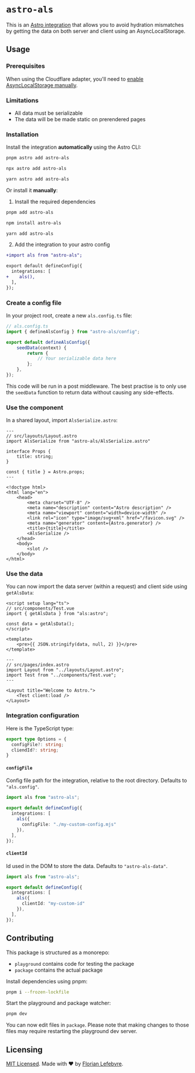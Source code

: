 # `astro-als`

This is an [Astro integration](https://docs.astro.build/en/guides/integrations-guide/) that allows you to avoid hydration mismatches by getting the data on both server and client using an AsyncLocalStorage.

## Usage

### Prerequisites

When using the Cloudflare adapter, you'll need to [enable AsyncLocalStorage manually](https://developers.cloudflare.com/workers/runtime-apis/nodejs/#enable-only-asynclocalstorage).

### Limitations

- All data must be serializable
- The data will be be made static on prerendered pages

### Installation

Install the integration **automatically** using the Astro CLI:

```bash
pnpm astro add astro-als
```

```bash
npx astro add astro-als
```

```bash
yarn astro add astro-als
```

Or install it **manually**:

1. Install the required dependencies

```bash
pnpm add astro-als
```

```bash
npm install astro-als
```

```bash
yarn add astro-als
```

2. Add the integration to your astro config

```diff
+import als from "astro-als";

export default defineConfig({
  integrations: [
+    als(),
  ],
});
```

### Create a config file

In your project root, create a new `als.config.ts` file:

```ts
// als.config.ts
import { defineAlsConfig } from "astro-als/config";

export default defineAlsConfig({
	seedData(context) {
		return {
			// Your serializable data here
		};
	},
});
```

This code will be run in a post middleware. The best practise is to only use the `seedData` function to return data without causing any side-effects.

### Use the component

In a shared layout, import `AlsSerialize.astro`:

```astro
---
// src/layouts/Layout.astro
import AlsSerialize from "astro-als/AlsSerialize.astro"

interface Props {
	title: string;
}

const { title } = Astro.props;
---

<!doctype html>
<html lang="en">
	<head>
		<meta charset="UTF-8" />
		<meta name="description" content="Astro description" />
		<meta name="viewport" content="width=device-width" />
		<link rel="icon" type="image/svg+xml" href="/favicon.svg" />
		<meta name="generator" content={Astro.generator} />
		<title>{title}</title>
		<AlsSerialize />
	</head>
	<body>
		<slot />
	</body>
</html>
```

### Use the data

You can now import the data server (within a request) and client side using `getAlsData`:

```vue
<script setup lang="ts">
// src/components/Test.vue
import { getAlsData } from "als:astro";

const data = getAlsData();
</script>

<template>
    <pre>{{ JSON.stringify(data, null, 2) }}</pre>
</template>
```

```astro
---
// src/pages/index.astro
import Layout from "../layouts/Layout.astro";
import Test from "../components/Test.vue";
---

<Layout title="Welcome to Astro.">
	<Test client:load />
</Layout>

```

### Integration configuration

Here is the TypeScript type:

```ts
export type Options = {
  configFile?: string;
  cliendId?: string;
}
```

#### `configFile`

Config file path for the integration, relative to the root directory. Defaults to `"als.config"`.

```ts
import als from "astro-als";

export default defineConfig({
  integrations: [
    als({
      configFile: "./my-custom-config.mjs"
    }),
  ],
});
```

#### `clientId`

Id used in the DOM to store the data. Defaults to `"astro-als-data"`.

```ts
import als from "astro-als";

export default defineConfig({
  integrations: [
    als({
      clientId: "my-custom-id"
    }),
  ],
});
```

## Contributing

This package is structured as a monorepo:

- `playground` contains code for testing the package
- `package` contains the actual package

Install dependencies using pnpm: 

```bash
pnpm i --frozen-lockfile
```

Start the playground and package watcher:

```bash
pnpm dev
```

You can now edit files in `package`. Please note that making changes to those files may require restarting the playground dev server.

## Licensing

[MIT Licensed](https://github.com/florian-lefebvre/astro-als/blob/main/LICENSE). Made with ❤️ by [Florian Lefebvre](https://github.com/astro-als).
